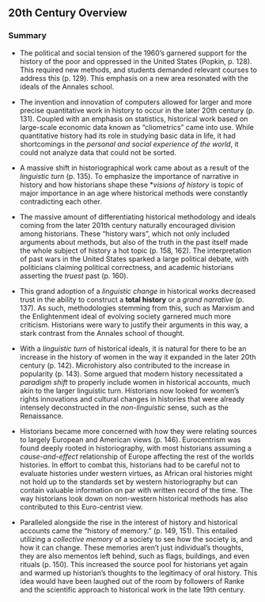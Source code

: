 ## 20th Century Overview

### Summary

- The political and social tension of the 1960’s garnered support for the history of the poor and oppressed in the United States (Popkin, p. 128). This required new methods, and students demanded relevant courses to address this (p. 129). This emphasis on a new area resonated with the ideals of the Annales school. 

- The invention and innovation of computers allowed for larger and more precise quantitative work in history to occur in the later 20th century (p. 131). Coupled with an emphasis on statistics, historical work based on large-scale economic data known as “cliometrics” came into use. While quantitative history had its role in studying basic data in life, it had shortcomings in the *personal and social experience of the world*, it could not analyze data that could not be sorted. 

- A massive shift in historiographical work came about as a result of the *linguistic turn* (p. 135). To emphasize the importance of narrative in history and how historians shape these **visions of history* is topic of major importance in an age where historical methods were constantly contradicting each other. 

- The massive amount of differentiating historical methodology and ideals coming from the later 201th century naturally encouraged division among historians. These “history wars”, which not only included arguments about methods, but also of the truth in the past itself made the whole subject of history a hot topic (p. 158, 162). The interpretation of past wars in the United States sparked a large political debate, with politicians claiming political correctness, and academic historians asserting the *truest* past (p. 160). 

- This grand adoption of a *linguistic change* in historical works decreased trust in the ability to construct a **total history** or a *grand narrative* (p. 137). As such, methodologies stemming from this, such as Marxism and the Enlightenment ideal of evolving society garnered much more criticism. Historians were wary to justify their arguments in this way, a stark contrast from the Annales school of thought. 

- With a *linguistic turn* of historical ideals, it is natural for there to be an increase in the history of women in the way it expanded in the later 20th century (p. 142). Microhistory also contributed to the increase in popularity (p. 143). Some argued that modern history necessitated a *paradigm shift* to properly include women in historical accounts, much akin to the larger linguistic turn. Historians now looked for women’s rights innovations and cultural changes in histories that were already intensely deconstructed in the *non-linguistic* sense, such as the Renaissance. 

- Historians became more concerned with how they were relating sources to largely European and American views (p. 146). Eurocentrism was found deeply rooted in historiography, with most historians assuming a *cause-and-effect* relationship of Europe affecting the rest of the worlds histories. In effort to combat this, historians had to be careful not to evaluate histories under western virtues, as African oral histories might not hold up to the standards set by western historiography but can contain valuable information on par with written record of the time. The way historians look down on non-western historical methods has also contributed to this Euro-centrist view.

- Paralleled alongside the rise in the interest of history and historical accounts came the “history of memory.” (p. 149, 151). This entailed utilizing a *collective memory* of a society to see how the society is, and how it can change. These memories aren’t just individual’s thoughts, they are also mementos left behind, such as flags, buildings, and even rituals (p. 150). This increased the source pool for historians yet again and warmed up historian’s thoughts to the legitimacy of oral history. This idea would have been laughed out of the room by followers of Ranke and the scientific approach to historical work in the late 19th century. 
